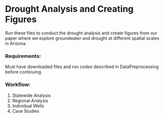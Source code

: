# Drought Analysis and Creating Figures

Run these files to conduct the drought analysis and create figures from our paper where we explore groundwater and drought at different spatial scales in Arizona.

### Requirements:
Must have downloaded files and run codes described in DataPreprocessing before continuing.

### Workflow:
1. Statewide Analysis
2. Regional Analysis
3. Individual Wells
4. Case Studies